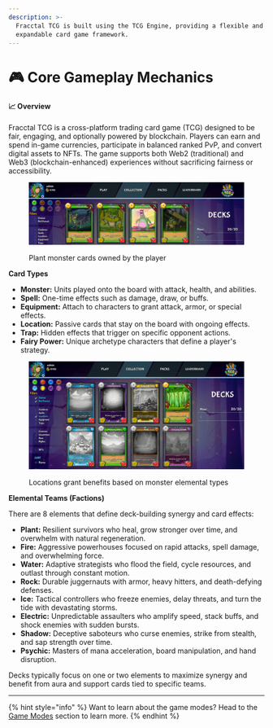 ```yaml
---
description: >-
  Fracctal TCG is built using the TCG Engine, providing a flexible and
  expandable card game framework.
---
```


# 🎮 Core Gameplay Mechanics

#### 📈 Overview

Fracctal TCG is a cross-platform trading card game (TCG) designed to be fair, engaging, and optionally powered by blockchain. Players can earn and spend in-game currencies, participate in balanced ranked PvP, and convert digital assets to NFTs. The game supports both Web2 (traditional) and Web3 (blockchain-enhanced) experiences without sacrificing fairness or accessibility.

<figure><img src="../.gitbook/assets/image.png" alt=""><figcaption><p>Plant monster cards owned by the player</p></figcaption></figure>

**Card Types**

* **Monster:** Units played onto the board with attack, health, and abilities.
* **Spell:** One-time effects such as damage, draw, or buffs.
* **Equipment:** Attach to characters to grant attack, armor, or special effects.
* **Location:** Passive cards that stay on the board with ongoing effects.
* **Trap:** Hidden effects that trigger on specific opponent actions.
* **Fairy Power:** Unique archetype characters that define a player's strategy.

<figure><img src="../.gitbook/assets/image (1).png" alt=""><figcaption><p>Locations grant benefits based on monster elemental types</p></figcaption></figure>

**Elemental Teams (Factions)**

There are 8 elements that define deck-building synergy and card effects:

* **Plant:** Resilient survivors who heal, grow stronger over time, and overwhelm with natural regeneration.
* **Fire:** Aggressive powerhouses focused on rapid attacks, spell damage, and overwhelming force.
* **Water:** Adaptive strategists who flood the field, cycle resources, and outlast through constant motion.
* **Rock:** Durable juggernauts with armor, heavy hitters, and death-defying defenses.
* **Ice:** Tactical controllers who freeze enemies, delay threats, and turn the tide with devastating storms.
* **Electric:** Unpredictable assaulters who amplify speed, stack buffs, and shock enemies with sudden bursts.
* **Shadow:** Deceptive saboteurs who curse enemies, strike from stealth, and sap strength over time.
* **Psychic:** Masters of mana acceleration, board manipulation, and hand disruption.

Decks typically focus on one or two elements to maximize synergy and benefit from aura and support cards tied to specific teams.

***

{% hint style="info" %}
Want to learn about the game modes? Head to the [Game Modes](../basics/game-modes.md) section to learn more.
{% endhint %}
